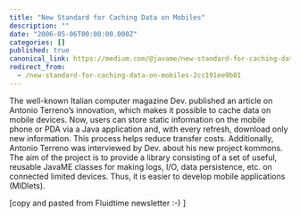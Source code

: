 ```yaml
---
title: "New Standard for Caching Data on Mobiles"
description: ""
date: "2006-05-06T00:00:00.000Z"
categories: []
published: true
canonical_link: https://medium.com/@javame/new-standard-for-caching-data-on-mobiles-2cc191ee9b81
redirect_from:
  - /new-standard-for-caching-data-on-mobiles-2cc191ee9b81
---
```


The well-known Italian computer magazine Dev. published an article on Antonio Terreno’s innovation, which makes it possible to cache data on mobile devices. Now, users can store static information on the mobile phone or PDA via a Java application and, with every refresh, download only new information. This process helps reduce transfer costs. Additionally, Antonio Terreno was interviewed by Dev. about his new project kommons. The aim of the project is to provide a library consisting of a set of useful, reusable JavaME classes for making logs, I/O, data persistence, etc. on connected limited devices. Thus, it is easier to develop mobile applications (MIDlets).

[copy and pasted from Fluidtime newsletter :-) ]
